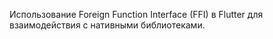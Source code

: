 Использование Foreign Function Interface (FFI) в Flutter для взаимодействия с нативными библиотеками.